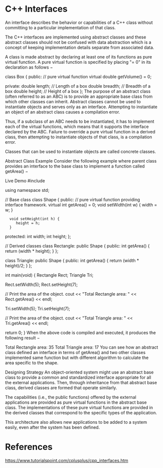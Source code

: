 # C++ Interfaces

An interface describes the behavior or capabilities of a C++ class without committing to a particular implementation of that class.

The C++ interfaces are implemented using abstract classes and these abstract classes should not be confused with data abstraction which is a concept of keeping implementation details separate from associated data.

A class is made abstract by declaring at least one of its functions as pure virtual function. A pure virtual function is specified by placing "= 0" in its declaration as follows −

class Box {
   public:
      // pure virtual function
      virtual double getVolume() = 0;

   private:
      double length;      // Length of a box
      double breadth;     // Breadth of a box
      double height;      // Height of a box
};
The purpose of an abstract class (often referred to as an ABC) is to provide an appropriate base class from which other classes can inherit. Abstract classes cannot be used to instantiate objects and serves only as an interface. Attempting to instantiate an object of an abstract class causes a compilation error.

Thus, if a subclass of an ABC needs to be instantiated, it has to implement each of the virtual functions, which means that it supports the interface declared by the ABC. Failure to override a pure virtual function in a derived class, then attempting to instantiate objects of that class, is a compilation error.

Classes that can be used to instantiate objects are called concrete classes.

Abstract Class Example
Consider the following example where parent class provides an interface to the base class to implement a function called getArea() −

Live Demo
#include <iostream>

using namespace std;

// Base class
class Shape {
   public:
      // pure virtual function providing interface framework.
      virtual int getArea() = 0;
      void setWidth(int w) {
         width = w;
      }

      void setHeight(int h) {
         height = h;
      }

   protected:
      int width;
      int height;
};

// Derived classes
class Rectangle: public Shape {
   public:
      int getArea() {
         return (width * height);
      }
};

class Triangle: public Shape {
   public:
      int getArea() {
         return (width * height)/2;
      }
};

int main(void) {
   Rectangle Rect;
   Triangle  Tri;

   Rect.setWidth(5);
   Rect.setHeight(7);

   // Print the area of the object.
   cout << "Total Rectangle area: " << Rect.getArea() << endl;

   Tri.setWidth(5);
   Tri.setHeight(7);

   // Print the area of the object.
   cout << "Total Triangle area: " << Tri.getArea() << endl;

   return 0;
}
When the above code is compiled and executed, it produces the following result −

Total Rectangle area: 35
Total Triangle area: 17
You can see how an abstract class defined an interface in terms of getArea() and two other classes implemented same function but with different algorithm to calculate the area specific to the shape.

Designing Strategy
An object-oriented system might use an abstract base class to provide a common and standardized interface appropriate for all the external applications. Then, through inheritance from that abstract base class, derived classes are formed that operate similarly.

The capabilities (i.e., the public functions) offered by the external applications are provided as pure virtual functions in the abstract base class. The implementations of these pure virtual functions are provided in the derived classes that correspond to the specific types of the application.

This architecture also allows new applications to be added to a system easily, even after the system has been defined.

# References
https://www.tutorialspoint.com/cplusplus/cpp_interfaces.htm
